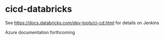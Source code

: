 # cicd-databricks

See https://docs.databricks.com/dev-tools/ci-cd.html for details on Jenkins

Azure documentation forthcoming
